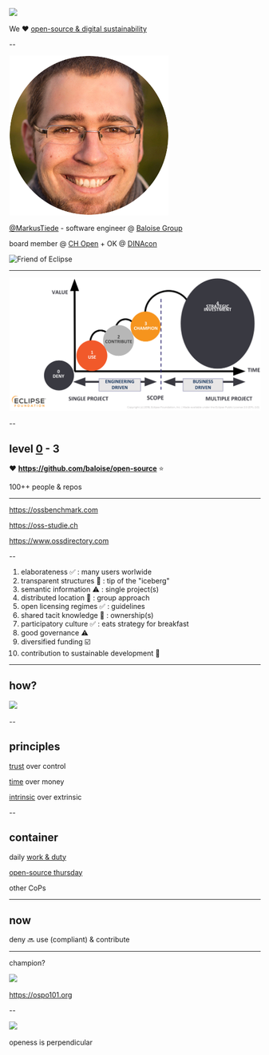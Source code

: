 ![](https://baloise.github.io/baloise-bootstrap/assets/img/baloise-group-logo-blue.svg)

We ♥ [open-source & digital sustainability](https://www.baloise.com/en/home/about-us/what-we-stand-for/sustainability/it-security.html)

-- 

![me](https://github.com/MarkusTiede/about/raw/master/img/me-circle.png)

[@MarkusTiede](https://twitter.com/MarkusTiede) - software engineer @ [Baloise Group](https://twitter.com/Baloise_Group)

board member @ [CH Open](https://www.ch-open.ch) + OK @ [DINAcon](https://dinacon.ch)

![Friend of Eclipse](http://eclipse.org/donate/images/friendslogo200.png "Friend of Eclipse")

---

![](https://github.com/baloise/open-source/raw/main/docs/arc42/images/os-maturity-model.png)

--

## level [0](https://patterns.innersourcecommons.org) - 3

❤️ **https://github.com/baloise/open-source** ⭐

100++ people & repos

<hr>

https://ossbenchmark.com

https://oss-studie.ch

https://www.ossdirectory.com

--

1. elaborateness ✅ : many users worlwide
2. transparent structures 🧊 : tip of the "iceberg"
3. semantic information ⚠️ : single project(s)
4. distributed location 🌱 : group approach
5. open licensing regimes ✅ : guidelines
6. shared tacit knowledge 🌱 : ownership(s)
7. participatory culture ✅ : eats strategy for breakfast
8. good governance ⚠️
9. diversified funding ☑️
10. contribution to sustainable development 🌱

---

## how?

![](https://www.knowledgewave.com/hubfs/blog_images/iStock_3_steps.jpg)

--

## principles

[trust](https://baloise.github.io/open-source/docs/arc42/) over control

[time](https://www.baloise.com/en/home/news-stories/news/blog/2021/baloise-makes-up-to-10-per-cent-of-working-time-available-for-education.html) over money

[intrinsic](https://www.scaledagileframework.com/communities-of-practice/) over extrinsic

--

## container

daily [work & duty](https://baloise.github.io/open-source/docs/arc42/#_code_contributions)

[open-source thursday](https://github.com/baloise/open-source/blob/main/docs/md/goals/join.md#bi-weekly-ost)

other CoPs

--- 

## now

deny 🔜 use (compliant) & contribute

<hr>

champion?

![](https://upload.wikimedia.org/wikipedia/commons/thumb/7/7c/Icon_DINA_Voraussetzungen_Digitale_Nachhaltigkeit_09_Breit_Abgestützte_Finanzierung_Farbig.svg/120px-Icon_DINA_Voraussetzungen_Digitale_Nachhaltigkeit_09_Breit_Abgestützte_Finanzierung_Farbig.svg.png)

https://ospo101.org

--

![](https://upload.wikimedia.org/wikipedia/commons/thumb/7/7c/Perpendicular-construction.svg/575px-Perpendicular-construction.svg.png)

openess is perpendicular
